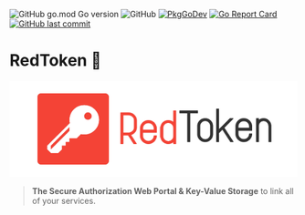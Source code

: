 ![GitHub go.mod Go version](https://img.shields.io/github/go-mod/go-version/jkulvichs-sandbox/red-token)
![GitHub](https://img.shields.io/github/license/jkulvichs-sandbox/red-token)
[![PkgGoDev](https://pkg.go.dev/badge/github.com/jkulvichs-sandbox/red-token)](https://pkg.go.dev/github.com/jkulvichs-sandbox/red-token)
[![Go Report Card](https://goreportcard.com/badge/github.com/jkulvichs-sandbox/red-token)](https://goreportcard.com/report/github.com/jkulvichs-sandbox/red-token)
[![GitHub last commit](https://img.shields.io/github/last-commit/jkulvichs-sandbox/red-token)](https://github.com/jkulvichs-sandbox/red-token/commits/master)

# RedToken :closed_lock_with_key:

![RedToken Splash](assets/red-token-splash.png)

> **The Secure Authorization Web Portal & Key-Value Storage** to link all of your services.

